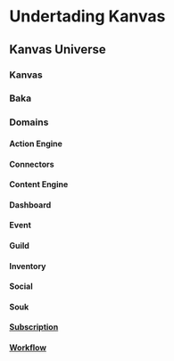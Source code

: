 # Undertading Kanvas

## Kanvas Universe

### Kanvas

### Baka

### Domains

#### Action Engine

#### Connectors

#### Content Engine

#### Dashboard

#### Event

#### Guild

#### Inventory

#### Social

#### Souk

#### [Subscription](./docs/Subscriptions/main.md)

#### [Workflow](./docs/Workflows/main.md)

